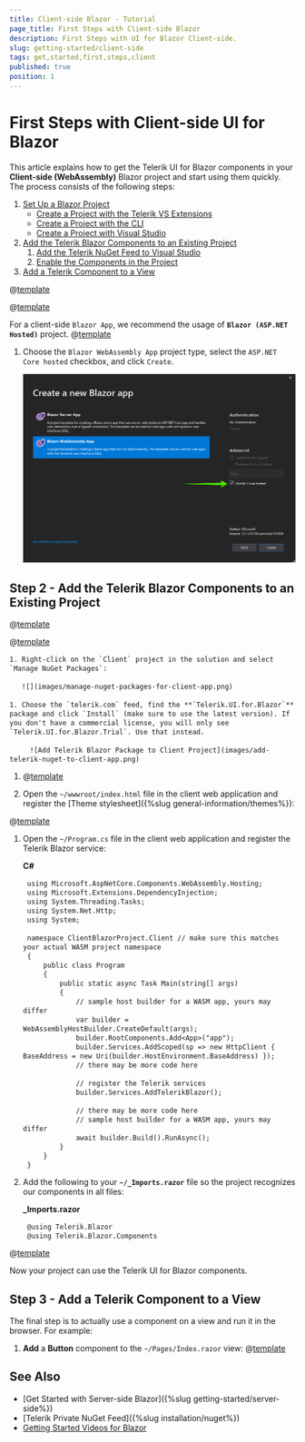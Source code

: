```yaml
---
title: Client-side Blazor - Tutorial
page_title: First Steps with Client-side Blazor
description: First Steps with UI for Blazor Client-side.
slug: getting-started/client-side
tags: get,started,first,steps,client
published: true
position: 1
---
```


# First Steps with Client-side UI for Blazor

This article explains how to get the Telerik UI for Blazor components in your **Client-side (WebAssembly)** Blazor project and start using them quickly. The process consists of the following steps:

1. [Set Up a Blazor Project](#step-1---set-up-a-blazor-project)
    * [Create a Project with the Telerik VS Extensions](#create-a-project-with-the-telerik-vs-extensions)
    * [Create a Project with the CLI](#create-a-project-with-the-cli)
    * [Create a Project with Visual Studio](#create-a-project-with-visual-studio)
1. [Add the Telerik Blazor Components to an Existing Project](#step-2---add-the-telerik-blazor-components-to-an-existing-project)
    1. [Add the Telerik NuGet Feed to Visual Studio](#add-the-telerik-nuget-feed-to-visual-studio)
    1. [Enable the Components in the Project](#enable-the-components-in-the-project)
1. [Add a Telerik Component to a View](#step-3---add-a-telerik-component-to-a-view)


@[template](/_contentTemplates/common/get-started.md#download-intro-para-for-get-started)


@[template](/_contentTemplates/common/get-started.md#blazor-tutorial-intro)


For a client-side `Blazor App`, we recommend the usage of **`Blazor (ASP.NET Hosted)`** project. 
@[template](/_contentTemplates/common/get-started.md#project-creation-part-1)

1. Choose the `Blazor WebAssembly App` project type, select the `ASP.NET Core hosted` checkbox, and click `Create`.

    ![Select Blazor Project Type](images/choose-project-template.png)



## Step 2 - Add the Telerik Blazor Components to an Existing Project

@[template](/_contentTemplates/common/get-started.md#add-nuget-feed)

@[template](/_contentTemplates/common/get-started.md#get-access)

    1. Right-click on the `Client` project in the solution and select `Manage NuGet Packages`:
    
       ![](images/manage-nuget-packages-for-client-app.png)
    
    1. Choose the `telerik.com` feed, find the **`Telerik.UI.for.Blazor`** package and click `Install` (make sure to use the latest version). If you don't have a commercial license, you will only see `Telerik.UI.for.Blazor.Trial`. Use that instead.
    
         ![Add Telerik Blazor Package to Client Project](images/add-telerik-nuget-to-client-app.png)


1. @[template](/_contentTemplates/common/js-interop-file.md#add-js-interop-file-to-getting-started-client)


1. Open the `~/wwwroot/index.html` file in the client web application and register the [Theme stylesheet]({%slug general-information/themes%}):

@[template](/_contentTemplates/common/js-interop-file.md#theme-static-asset-snippet)

        
1. Open the `~/Program.cs` file in the client web application and register the Telerik Blazor service:

    **C#**
    
        using Microsoft.AspNetCore.Components.WebAssembly.Hosting;
        using Microsoft.Extensions.DependencyInjection;
        using System.Threading.Tasks;
        using System.Net.Http;
        using System;
        
        namespace ClientBlazorProject.Client // make sure this matches your actual WASM project namespace
        {
            public class Program
            {
                public static async Task Main(string[] args)
                {
                    // sample host builder for a WASM app, yours may differ
                    var builder = WebAssemblyHostBuilder.CreateDefault(args);
                    builder.RootComponents.Add<App>("app");
                    builder.Services.AddScoped(sp => new HttpClient { BaseAddress = new Uri(builder.HostEnvironment.BaseAddress) });
                    // there may be more code here
        
                    // register the Telerik services
                    builder.Services.AddTelerikBlazor();
        
                    // there may be more code here
                    // sample host builder for a WASM app, yours may differ
                    await builder.Build().RunAsync();
                }
            }
        }
         
1. Add the following to your **`~/_Imports.razor`** file so the project recognizes our components in all files:

    **_Imports.razor**
    
        @using Telerik.Blazor
        @using Telerik.Blazor.Components

@[template](/_contentTemplates/common/get-started.md#root-component-steps)



    
Now your project can use the Telerik UI for Blazor components.

## Step 3 - Add a Telerik Component to a View

The final step is to actually use a component on a view and run it in the browser. For example:

1. **Add** a **Button** component to the `~/Pages/Index.razor` view:
@[template](/_contentTemplates/common/get-started.md#add-component-sample)

## See Also

* [Get Started with Server-side Blazor]({%slug getting-started/server-side%})
* [Telerik Private NuGet Feed]({%slug installation/nuget%})
* [Getting Started Videos for Blazor](https://www.youtube.com/watch?v=aaRAZYaJ4xc&list=PLvmaC-XMqeBYPTwcm478vs8Rujq2tiVJo)

